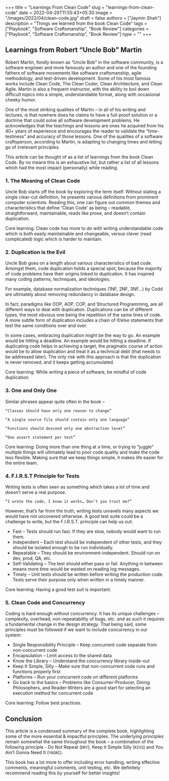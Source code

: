 +++
title = "Learnings From Clean Code"
slug = "learnings-from-clean-code"
date = 2022-04-29T11:55:43+05:30
image = "/images/2022/04/clean-code.jpg"
draft = false
authors = ["Jaymin Shah"]
description = "Things we learned from the book Clean Code"
tags = ["Playbook", "Software Craftsmanship", "Book Review"]
categories = ["Playbook", "Software Craftsmanship", "Book Review"]
type = ""
+++

## Learnings from Robert “Uncle Bob” Martin

Robert Martin, fondly known as “Uncle Bob” in the software community, is a software engineer and more famously an author and one of the founding fathers of software movements like software craftsmanship, agile methodology, and test-driven development. Some of his most famous works include Clean Code, The Clean Coder, Clean Architecture, and Clean Agile. Martin is also a frequent instructor, with the ability to boil down difficult topics into a simple, understandable format, along with occasional cheeky humor.

One of the most striking qualities of Martin – in all of his writing and lectures, is that nowhere does he claims to have a full-proof solution or a doctrine that could solve all software development problems. He acknowledges that the teachings and lessons are ones he acquired from his 40+ years of experience and encourages the reader to validate the “time-testiness” and accuracy of those lessons. One of the qualities of a software craftsperson, according to Martin, is adapting to changing times and letting go of irrelevant principles.

This article can be thought of as a list of learnings from the book Clean Code. By no means this is an exhaustive list, but rather a list of all lessons which had the most impact (personally) while reading.

### 1. The Meaning of Clean Code

Uncle Bob starts off the book by exploring the term itself.
Without stating a single clear-cut definition, he presents various definitions from prominent computer scientists.
Reading this, one can figure out common themes and characteristics that define 'Clean Code' as being – readable, straightforward, maintainable, reads like prose, and doesn’t contain duplication.

Core learning: Clean code has more to do with writing understandable code which is both easily maintainable and changeable, versus clever (read complicated) logic which is harder to maintain.

### 2. Duplication is the Evil

Uncle Bob goes on a length about various characteristics of bad code.
Amongst them, code duplication holds a special spot, because the majority of code problems have their origins linked to duplication.
It has inspired many coding patterns, techniques, and ideologies.

For example, database normalization techniques (1NF, 2NF, 3NF…) by Codd are ultimately about removing redundancy in database design.

In fact, paradigms like OOP, AOP, COP, and Structured Programming, are all different ways to deal with duplication.
Duplications can be of different types, the most obvious one being the repetition of the same lines of code.
A more subtle form of duplication includes a chain of if/else statements that test the same conditions over and over.

In some cases, embracing duplication might be the way to go. An example would be hitting a deadline.
An example would be hitting a deadline.
If duplicating code helps in achieving a target, the pragmatic course of action would be to allow duplication and treat it as a technical debt (that needs to be addressed later).
The only risk with this approach is that the duplication is never removed, and it keeps getting accumulated.

Core learning: While writing a piece of software, be mindful of code duplication.

### 3. One and Only One

Similar phrases appear quite often in the book –

`“Classes should have only one reason to change”`

`“A single source file should contain only one language”`

`“Functions should descend only one abstraction level”`

`“One assert statement per test”`

Core learning: Doing more than one thing at a time, or trying to “juggle” multiple things will ultimately lead to poor code quality and make the code less flexible. Making sure that we keep things simple, it makes life easier for the entire team.

### 4. F.I.R.S.T Principle for Tests

Writing tests is often seen as something which takes a lot of time and doesn’t serve a real purpose.

`“I wrote the code, I know it works… Don’t you trust me?”`

However, that’s far from the truth, writing tests unravels many aspects we would have not uncovered otherwise.
A good test suite could be a challenge to write, but the F.I.R.S.T. principle can help us out:

* Fast – Tests should run fast. If they are slow, nobody would want to run them.
* Independent – Each test should be independent of other tests, and they should be isolated enough to be run individually.
* Repeatable – They should be environment-independent. Should run on dev, prod, QA, etc.
* Self-Validating – The test should either pass or fail. Anything in between means more time would be wasted on reading log messages.
* Timely – Unit tests should be written before writing the production code. Tests serve their purpose only when written in a timely manner.

Core learning: Having a good test suit is important.

### 5. Clean Code and Concurrency

Coding is hard enough without concurrency.
It has its unique challenges – complexity, overhead, non-repeatability of bugs, etc. and as such it requires a fundamental change in the design strategy.
That being said, some principles must be followed if we want to include concurrency in our system:

* Single Responsibility Principle – Keep concurrent code separate from non-concurrent code
* Encapsulation – Limit access to the shared data
* Know the Library – Understand the concurrency library inside-out
* Keep It Simple, Silly – Make sure that non-concurrent code runs and functions properly first
* Platforms – Run your concurrent code on different platforms
* Go back to the basics – Problems like Consumer-Producer, Dining Philosophers, and Reader-Writers are a good start for selecting an execution method for concurrent code

Core learning: Follow best practices.

## Conclusion

This article is a condensed summary of the complete book, highlighting some of the more essential & impactful principles.
The underlying principles remain somewhat the same throughout the book – a combination of the following principle - Do Not Repeat (`DRY`), Keep it Simple Silly (`KISS`) and You Ain’t Gonna Need It (`YAGNI`).

This book has a lot more to offer including error handling, writing effective comments, meaningful comments, unit testing, etc.
We definitely recommend reading this by yourself for better insights!
